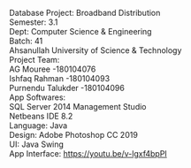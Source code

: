 Database Project: Broadband Distribution <br>
Semester: 3.1 <br>
Dept: Computer Science & Engineering <br> 
Batch: 41 <br>
Ahsanullah University of Science & Technology <br> 
Project Team: <br>
AG Mouree -180104076 <br>
Ishfaq Rahman -180104093 <br>
Purnendu Talukder -180104096 <br>
App Softwares:<br>
SQL Server 2014 Management Studio <br>
Netbeans IDE 8.2 <br>
Language: Java<br>
Design: Adobe Photoshop CC 2019 <br>
UI: Java Swing <br>
App Interface: https://youtu.be/v-lgxf4bpPI
